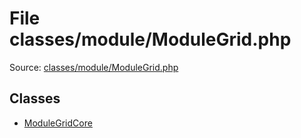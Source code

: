 File classes/module/ModuleGrid.php
=========

Source: [classes/module/ModuleGrid.php](https://github.com/PrestaShop/PrestaShop/blob/1.6.0.1/classes/module/ModuleGrid.php)


Classes
-------

* [ModuleGridCore](class.ModuleGridCore.md)

